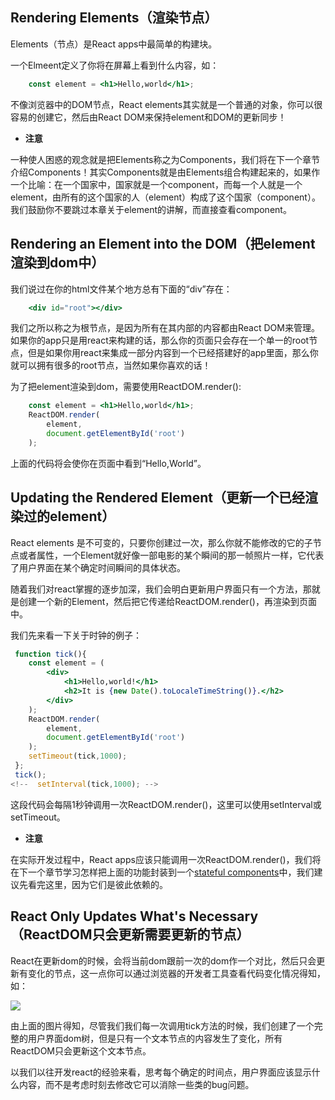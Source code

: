 ## Rendering Elements（渲染节点）

Elements（节点）是React apps中最简单的构建块。

一个Elmeent定义了你将在屏幕上看到什么内容，如：

```jsx
	const element = <h1>Hello,world</h1>;
```

不像浏览器中的DOM节点，React elements其实就是一个普通的对象，你可以很容易的创建它，然后由React DOM来保持element和DOM的更新同步！

* **注意**

一种使人困惑的观念就是把Elements称之为Components，我们将在下一个章节介绍Components！其实Components就是由Elements组合构建起来的，如果作一个比喻：在一个国家中，国家就是一个component，而每一个人就是一个element，由所有的这个国家的人（element）构成了这个国家（component）。我们鼓励你不要跳过本章关于element的讲解，而直接查看component。

## Rendering an Element into the DOM（把element渲染到dom中）

我们说过在你的html文件某个地方总有下面的“div”存在：

```jsx
	<div id="root"></div>
```

我们之所以称之为根节点，是因为所有在其内部的内容都由React DOM来管理。如果你的app只是用react来构建的话，那么你的页面只会存在一个单一的root节点，但是如果你用react来集成一部分内容到一个已经搭建好的app里面，那么你就可以拥有很多的root节点，当然如果你喜欢的话！

为了把element渲染到dom，需要使用ReactDOM.render():

```jsx
	const element = <h1>Hello,world</h1>;
	ReactDOM.render(
		element,
		document.getElementById('root')
	);
```

上面的代码将会使你在页面中看到“Hello,World”。

## Updating the Rendered Element（更新一个已经渲染过的element）

React elements 是不可变的，只要你创建过一次，那么你就不能修改的它的子节点或者属性，一个Element就好像一部电影的某个瞬间的那一帧照片一样，它代表了用户界面在某个确定时间瞬间的具体状态。

随着我们对react掌握的逐步加深，我们会明白更新用户界面只有一个方法，那就是创建一个新的Element，然后把它传递给ReactDOM.render()，再渲染到页面中。

我们先来看一下关于时钟的例子：

```jsx
 function tick(){
 	const element = (
 		<div>
 			<h1>Hello,world!</h1>
 			<h2>It is {new Date().toLocaleTimeString()}.</h2>
 		</div>
 	);
 	ReactDOM.render(
 		element,
 		document.getElementById('root')
 	);
 	setTimeout(tick,1000);
 };
 tick();
<!--  setInterval(tick,1000); -->
```
这段代码会每隔1秒钟调用一次ReactDOM.render()，这里可以使用setInterval或setTimeout。

* **注意**

在实际开发过程中，React apps应该只能调用一次ReactDOM.render()，我们将在下一个章节学习怎样把上面的功能封装到一个[stateful components](https://facebook.github.io/react/docs/state-and-lifecycle.html)中，我们建议先看完这里，因为它们是彼此依赖的。

## React Only Updates What's Necessary（ReactDOM只会更新需要更新的节点）

React在更新dom的时候，会将当前dom跟前一次的dom作一个对比，然后只会更新有变化的节点，这一点你可以通过浏览器的开发者工具查看代码变化情况得知，如：

![](https://facebook.github.io/react/img/docs/granular-dom-updates.gif)

由上面的图片得知，尽管我们我们每一次调用tick方法的时候，我们创建了一个完整的用户界面dom树，但是只有一个文本节点的内容发生了变化，所有ReactDOM只会更新这个文本节点。

以我们以往开发react的经验来看，思考每个确定的时间点，用户界面应该显示什么内容，而不是考虑时刻去修改它可以消除一些类的bug问题。


